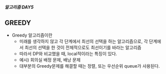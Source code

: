 ##### 알고리즘 DAY5

## GREEDY

- Greedy 알고리즘이란 
  - 미래를 생각하지 않고 각 단계에서 최선의 선택을 하는 알고리즘으로, 각 단계에서 최선의 선택을 한 것이 전체적으로도 최선이기를 바라는 알고리즘 
  - 따라서 DP와 비교했을 때, local적이라는 특징이 있다.
  - 예시) 회의실 배정 문제, 배낭 문제
  - 대부분의 Greedy문제를 해결할 때는 정렬, 또는 우선순위 queue가 사용된다.
